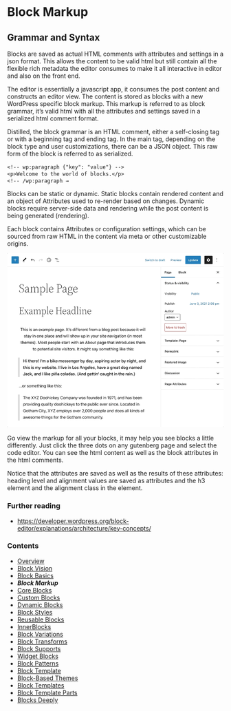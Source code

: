 # Block Markup

## Grammar and Syntax

Blocks are saved as actual HTML comments with attributes and settings in a json format. This allows the content to be valid html but still contain all the flexible rich metadata the editor consumes to make it all interactive in editor and also on the front end.

The editor is essentially a javascript app, it consumes the post content and constructs an editor view. The content is stored as blocks with a new WordPress specific block markup. This markup is referred to as block grammar, it’s valid html with all the attributes and settings saved in a serialized html comment format.

Distilled, the block grammar is an HTML comment, either a self-closing tag or with a beginning tag and ending tag. In the main tag, depending on the block type and user customizations, there can be a JSON object. This raw form of the block is referred to as serialized.

```
<!-- wp:paragraph {"key": "value"} -->
<p>Welcome to the world of blocks.</p>
<!-- /wp:paragraph →
```

Blocks can be static or dynamic. Static blocks contain rendered content and an object of Attributes used to re-render based on changes. Dynamic blocks require server-side data and rendering while the post content is being generated (rendering).

Each block contains Attributes or configuration settings, which can be sourced from raw HTML in the content via meta or other customizable origins.

![View block markup in editor](images/block-markup.gif)

Go view the markup for all your blocks, it may help you see blocks a little differently. Just click the three dots on any gutenberg page and select the code editor. You can see the html content as well as the block attributes in the html comments.

Notice that the attributes are saved as well as the results of these attributes: heading level and alignment values are saved as attributes and the h3 element and the alignment class in the element.

### Further reading
- https://developer.wordpress.org/block-editor/explanations/architecture/key-concepts/


### Contents
- [Overview](01-overview.md)
- [Block Vision](02-block-vision.md)
- [Block Basics](03-block-basics.md)
- ***Block Markup***
- [Core Blocks](05-core-blocks.md)
- [Custom Blocks](06-custom-blocks.md)
- [Dynamic Blocks](07-dynamic-blocks.md)
- [Block Styles](08-block-styles.md)
- [Reusable Blocks](09-reusable-blocks.md)
- [InnerBlocks](10-innerblocks.md)
- [Block Variations](11-block-variations.md)
- [Block Transforms](12-block-transforms.md)
- [Block Supports](13-block-supports.md)
- [Widget Blocks](14-widget-blocks.md)
- [Block Patterns](15-block-paterns.md)
- [Block Template](16-block-template.md)
- [Block-Based Themes](17-block-based-themes.md)
- [Block Templates](18-block-templates.md)
- [Block Template Parts](19-block-template-parts.md)
- [Blocks Deeply](20-blocks-deeply.md)